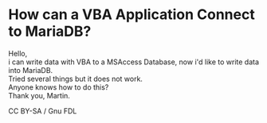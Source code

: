 # How can a VBA Application Connect to MariaDB?

Hello,\
i can write data with VBA to a MSAccess Database, now i'd like to write data into MariaDB.\
Tried several things but it does not work.\
Anyone knows how to do this?\
Thank you, Martin.

CC BY-SA / Gnu FDL
